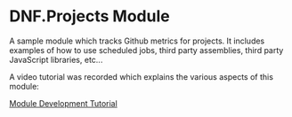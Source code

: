 # DNF.Projects Module

A sample module which tracks Github metrics for projects. It includes examples of how to use scheduled jobs, third party assemblies, third party JavaScript libraries, etc...

A video tutorial was recorded which explains the various aspects of this module:

[Module Development Tutorial](https://1drv.ms/v/s!As9HhCjdL7lfhm6GxUcJT6LtNFwf?e=bxxRYW)

